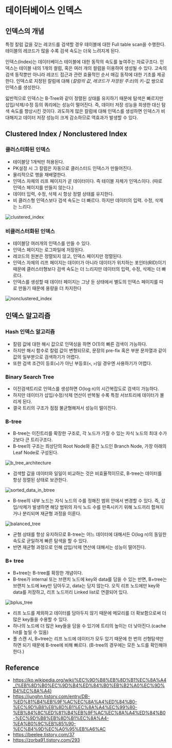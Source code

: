 # 데이터베이스 인덱스


## 인덱스의 개념

특정 칼럼 값을 갖는 레코드를 검색할 경우 테이블에 대한 Full table scan을 수행한다. 테이블의 레코드가 많을 수록 검색 속도는 더욱 느려지게 된다.

인덱스(Index)는 데이터베이스 테이블에 대한 동작의 속도를 높여주는 자료구조다. 인덱스는 테이블 내의 1개의 컬럼, 혹은 여러 개의 컬럼을 이용하여 생성될 수 있다. 고속의 검색 동작뿐만 아니라 레코드 접근과 관련 효율적인 순서 매김 동작에 대한 기초를 제공한다. 인덱스로 지정된 칼럼에 대해 (*칼럼의 값*, *레코드가 저장된 주소*)의 키-값 쌍으로 인덱스를 생성한다.

읿반적으로 인덱스는 B-Tree와 같이 정렬된 상태를 유지하기 때문에 탐색은 빠르지만 삽입/삭제/수정 등의 쿼리에는 성능이 떨어진다. 즉, 데이터 저장 성능을 희생한 대신 탐색 속도를 향상시킨 것이다. 과도하게 많은 칼럼에 대해 인덱스를 생성하면 인덱스가 비대해지고 데이터 저장 성능이 크게 감소하므로 역효과가 발생할 수 있다.



## Clustered Index / Nonclustered Index

### 클러스터화된 인덱스

- 테이블당 1개씩만 허용된다.
- PK설정 시 그 칼럼은 자동으로 클러스터드 인덱스가 만들어진다.
- 물리적으로 행을 재배열한다.
- 인덱스 자체의 리프 페이지가 곧 데이터이다. 즉 테이블 자체가 인덱스이다. (따로 인덱스 페이지를 만들지 않는다.)
- 데이터 입력, 수정, 삭제 시 항상 정렬 상태를 유지한다.
- 비 클러스형 인덱스보다 검색 속도는 더 빠르다. 하지만 데이터의 입력. 수정, 삭제는 느리다.

![clustered_index](https://github.com/dhkdn9192/data_engineer_career/blob/master/cs/db/img/clustered_index.png)



### 비클러스터화된 인덱스

- 테이블당 여러개의 인덱스를 만들 수 있다.
- 인덱스 페이지는 로그파일에 저장된다.
- 레코드의 원본은 정렬되지 않고, 인덱스 페이지만 정렬된다.
- 인덱스 자체의 리프 페이지는 데이터가 아니라 데이터가 위치하는 포인터(RID)이기 때문에 클러스터형보다 검색 속도는 더 느리지만 데이터의 입력, 수정, 삭제는 더 빠르다.
- 인덱스를 생성할 때 데이터 페이지는 그냥 둔 상태에서 별도의 인덱스 페이지를 따로 만들기 때문에 용량을 더 차지한다

![nonclustered_index](https://github.com/dhkdn9192/data_engineer_career/blob/master/cs/db/img/nonclustered_index.png)



## 인덱스 알고리즘

### Hash 인덱스 알고리즘

- 칼럼 값에 대한 해시 값으로 인덱싱을 하면 O(1)의 빠른 검색이 가능하다.
- 하지만 해시 함수로 칼럼 값이 변형되므로, 문장의 pre-fix 혹은 부분 문자열과 같이 값의 일부분으로 검색하기가 어렵다.
- 또한 검색 조건이 등호(```=```)가 아닌 부등호(```<```, ```>```)일 경우엔 사용하기가 어렵다.



### Binary Search Tree

- 이진검색트리로 인덱스를 생성하면 O(log n)의 시간복잡도로 검색이 가능하다.
- 하지만 데이터가 삽입/수정/삭제 연산이 반복될 수록 특정 서브트리에 데이터가 몰리게 된다.
- 결국 트리의 구조가 점점 불균형해져서 성능이 떨이진다.



### B-tree

- B-tree는 이진트리를 확장한 구조로, 각 노드가 가질 수 있는 자식 노드의 최대 수가 2보다 큰 트리구조다.
- B-tree의 구조는 최상단의 Root Node와 중간 노드인 Branch Node, 가장 아래의 Leaf Node로 구성된다.

![b_tree_architecture](https://github.com/dhkdn9192/data_engineer_career/blob/master/cs/db/img/b_tree_architecture.png)

- 검색할 값을 데이터와 일일이 비교하는 것은 비효율적이므로, B-tree는 데이터를 항상 정렬된 상태로 보관한다.

![sorted_data_in_btree](https://github.com/dhkdn9192/data_engineer_career/blob/master/cd/db/img/sorted_data_in_btree.png)

- B-tree의 내부 노드는 자식 노드의 수를 정해진 범위 안에서 변경할 수 있다. 즉, 삽입/삭제가 발생하면 해당 범위의 자식 노드 수를 만족시키기 위해 노드끼리 합쳐지거나 분리되며 재균형 과정을 이룬다.

![balanced_tree](https://github.com/dhkdn9192/data_engineer_career/blob/master/cs/db/img/balanced_tree.png)

- 균형 상태를 항상 유지하므로 B-tree는 어느 데이터에 대해서든 O(log n)의 동일한 속도로 균일하게 빠른 탐색을 할 수 있다.
- 반면 재균형 과정으로 인해 삽입/삭제 연산에 대해서는 성능이 떨어진다.



### B+ tree

- B+tree는 B-tree를 확장한 개념이다.
- B-tree가 internal 또는 브랜치 노드에 key와 data를 담을 수 있는 반면, B+tree는 브랜치 노드에 key만 담아두고, data는 담지 않는다. 오직 리프 노드에만 key와 data를 저장하고, 리프 노드끼리 Linked list로 연결되어 있다. 

![bplus_tree](https://github.com/dhkdn9192/data_engineer_career/blob/master/cs/db/img/bplus_tree.png)

- 리프 노드를 제외하고 데이터를 담아두지 않기 때문에 메모리를 더 확보함으로써 더 많은 key들을 수용할 수 있다. 
- 하나의 노드에 더 많은 key들을 담을 수 있기에 트리의 높이는 더 낮아진다.(cache hit를 높일 수 있음)
- 풀 스캔 시, B+tree는 리프 노드에 데이터가 모두 있기 때문에 한 번의 선형탐색만 하면 되기 때문에 B-tree에 비해 빠르다. (B-tree의 경우에는 모든 노드를 확인해야 한다.)





## Reference

- https://ko.wikipedia.org/wiki/%EC%9D%B8%EB%8D%B1%EC%8A%A4_(%EB%8D%B0%EC%9D%B4%ED%84%B0%EB%B2%A0%EC%9D%B4%EC%8A%A4)
- https://junghn.tistory.com/entry/DB-%ED%81%B4%EB%9F%AC%EC%8A%A4%ED%84%B0-%EC%9D%B8%EB%8D%B1%EC%8A%A4%EC%99%80-%EB%84%8C%ED%81%B4%EB%9F%AC%EC%8A%A4%ED%84%B0-%EC%9D%B8%EB%8D%B1%EC%8A%A4-%EA%B0%9C%EB%85%90-%EC%B4%9D%EC%A0%95%EB%A6%AC
- https://beelee.tistory.com/37
- https://zorba91.tistory.com/293
